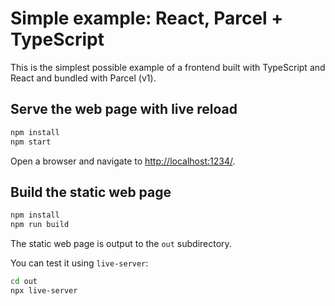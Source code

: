 # Simple example: React, Parcel + TypeScript

This is the simplest possible example of a frontend built with TypeScript and React and bundled with Parcel (v1).

## Serve the web page with live reload

```bash
npm install
npm start
```

Open a browser and navigate to [http://localhost:1234/](http://localhost:1234/).

## Build the static web page

```bash
npm install
npm run build
```

The static web page is output to the `out` subdirectory.

You can test it using `live-server`:

```bash
cd out
npx live-server
```
